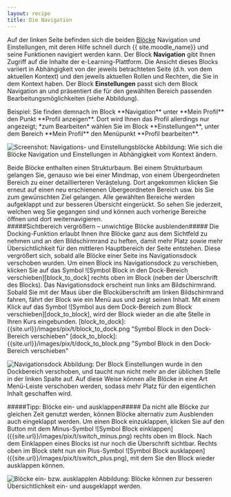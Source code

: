 ```yaml
---
layout: recipe
title: Die Navigation
---
```


Auf der linken Seite befinden sich die beiden [Blöcke](http://docs.moodle.org/{{site.moodle_version}}/de/Bl%C3%B6cke) Navigation und Einstellungen, mit deren Hilfe schnell durch {{ site.moodle_name}} und seine Funktionen navigiert werden kann.
Der Block **Navigation** gibt Ihnen Zugriff auf die Inhalte der e-Learning-Plattform.
Die Ansicht dieses Blocks variiert in Abhängigkeit von der jeweils betrachteten Seite (d.h. von dem aktuellen Kontext) und den jeweils aktuellen Rollen und Rechten, die Sie in dem Kontext haben.
Der Block **Einstellungen** passt sich dem Block Navigation an und präsentiert die für den gewählten Bereich passenden Bearbeitungsmöglichkeiten (siehe Abbildung).

<div class="example" markdown="1" >
Beispiel: Sie finden demnach im Block **Navigation** unter **Mein Profil** den Punkt **Profil anzeigen**.
Dort wird Ihnen das Profil allerdings nur angezeigt; *zum Bearbeiten* wählen Sie im Block **Einstellungen**, unter dem Bereich **Mein Profil** den Menüpunkt **Profil bearbeiten**. 
</div>

![Screenshot: Navigations- und Einstellungsblöcke]({{site.url}}/images/screenshots/navigation_und_einstellungen.png)
Abbildung: Wie sich die Blöcke Navigation und Einstellungen in Abhängigkeit vom Kontext ändern.

<div class="footnote" markdown="1" >
Beide Blöcke enthalten einen Strukturbaum.
Bei einem Strukturbaum gelangen Sie, genauso wie bei einer Mindmap, von einem Übergeordneten Bereich zu einer detaillierteren Verästelung.
Dort angekommen klicken Sie erneut auf einen neu erschienenen Übergeordneten Bereich usw. bis Sie zum gewünschten Ziel gelangen.
Alle gewählten Bereiche werden aufgeklappt und zur besseren Übersicht eingerückt.
So sehen Sie jederzeit, welchen weg Sie gegangen sind und können auch vorherige Bereiche öffnen und dort weiternavigieren.
</div>

<div class="tip" markdown="1" >
#####Sichtbereich vergrößern – unwichtige Blöcke ausblenden#####
Die Docking-Funktion erlaubt Ihnen ihre Blöcke ganz aus dem Sichtfeld zu nehmen und an den Bildschirmrand zu heften, damit mehr Platz sowie mehr Übersichtlichkeit für den mittleren Hauptbereich der Seite entstehen.
Diese vergrößert sich, sobald alle Blöcke einer Seite ins Navigationsdock verschoben wurden.
Um einen Block ins Navigationsdock zu verschieben, klicken Sie auf das Symbol ![Symbol Block in den Dock-Bereich verschieben][block_to_dock] rechts oben im Block (neben der Überschrift des Blocks).
Das Navigationsdock erscheint nun links am Bildschirmrand.
Sobald Sie mit der Maus über die Blocküberschrift am linken Bildschirmrand fahren, fährt der Block wie ein Menü aus und zeigt seinen Inhalt.
Mit einem Klick auf das Symbol ![Symbol aus dem Dock-Bereich zum Block verschieben][dock_to_block], wird der Block wieder an die alte Stelle in Ihren Kurs eingebunden.
[block_to_dock]: {{site.url}}/images/pix/t/block_to_dock.png  "Symbol Block in den Dock-Bereich verschieben"
[dock_to_block]: {{site.url}}/images/pix/t/dock_to_block.png  "Symbol Block in den Dock-Bereich verschieben"

![Navigationsdock]({{site.url}}/images/screenshots/navigationsdock.png)
Abbildung: Der Block Einstellungen wurde in den Dockbereich verschoben, und taucht nun nicht mehr an der üblichen Stelle in der linken Spalte auf. 
Auf diese Weise können alle Blöcke in eine Art Menü-Leiste verschoben werden, sodass mehr Platz für den eigentlichen Inhalt geschaffen wird.
</div>

<div class="tip" markdown="1" >
#####Tipp: Blöcke ein- und ausklappen#####
Da nicht alle Blöcke zur gleichen Zeit genutzt werden, können Blöcke alternativ zum Ausblenden auch eingeklappt werden.
Um einen Block einzuklappen, klicken Sie auf den Button mit dem Minus-Symbol ![Symbol Block einklappen]({{site.url}}/images/pix/t/switch_minus.png) rechts oben im Block.
Nach dem Einklappen eines Blocks ist nur noch die Überschrift sichtbar.
Rechts oben im Block steht nun ein Plus-Symbol ![Symbol Block ausklappen]({{site.url}}/images/pix/t/switch_plus.png), mit dem Sie den Block wieder ausklappen können.

![Blöcke ein- bzw. ausklapplen]({{site.url}}/images/screenshots/block_ein-aus-klappen.png)
Abbildung: Blöcke können zur besseren Übersichtlichkeit ein- und ausgeklappt werden.
 

</div>